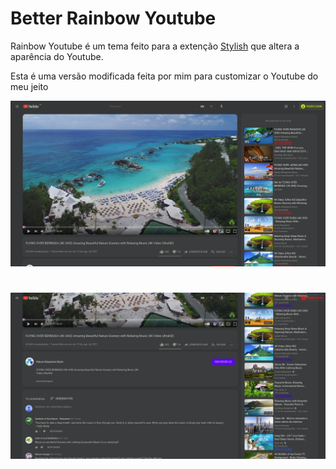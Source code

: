 # Better Rainbow Youtube

Rainbow Youtube é um tema feito para a extenção <a href="https://userstyles.org">Stylish</a> que altera a aparência do Youtube.

Esta é uma versão modificada feita por mim para customizar o Youtube do meu jeito

<img src="https://github.com/vinisantanadev/better-rainbow-youtube/blob/main/youtube.png"></img>

#

<img src="https://github.com/vinisantanadev/better-rainbow-youtube/blob/main/youtube2.png"></img>
